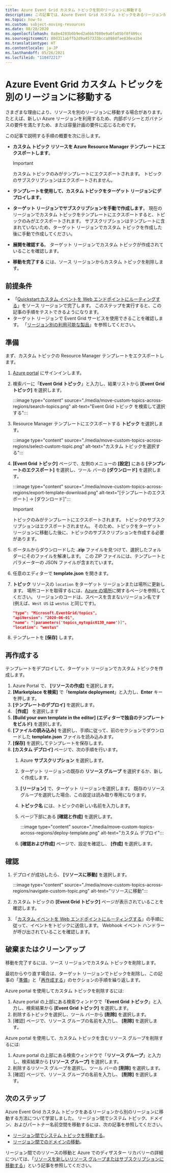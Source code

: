 ```yaml
---
title: Azure Event Grid カスタム トピックを別のリージョンに移動する
description: この記事では、Azure Event Grid カスタム トピックをあるリージョンから別のリージョンに移動する方法について説明します。
ms.topic: how-to
ms.custom: subject-moving-resources
ms.date: 08/28/2020
ms.openlocfilehash: 0a8e4283b0b9ed2a6bb7080e9a0fa05bf8f409cc
ms.sourcegitcommit: 80d311abffb2d9a457333bcca898dfae830ea1b4
ms.translationtype: HT
ms.contentlocale: ja-JP
ms.lasthandoff: 05/26/2021
ms.locfileid: "110472217"
---
```

# <a name="move-azure-event-grid-custom-topics-to-another-region"></a>Azure Event Grid カスタム トピックを別のリージョンに移動する
さまざまな理由により、リソースを別のリージョンに移動する場合があります。 たとえば、新しい Azure リージョンを利用するため、内部ポリシーとガバナンスの要件を満たすため、または容量計画の要件に応じるためです。 

この記事で説明する手順の概要を次に示します。 

- **カスタム トピック リソースを Azure Resource Manager テンプレートにエクスポートします**。 

    > [!IMPORTANT]
    > カスタム トピックのみがテンプレートにエクスポートされます。 トピックのサブスクリプションはエクスポートされません。
- **テンプレートを使用して、カスタム トピックをターゲット リージョンにデプロイします**。 
- **ターゲット リージョンでサブスクリプションを手動で作成します**。 現在のリージョンでカスタム トピックをテンプレートにエクスポートすると、トピックのみがエクスポートされます。 サブスクリプションはテンプレートに含まれていないため、ターゲット リージョンでカスタム トピックを作成した後に手動で作成してください。 
- **展開を確認する**。 ターゲット リージョンでカスタム トピックが作成されていることを確認します。 
- **移動を完了する** には、ソース リージョンからカスタム トピックを削除します。 

## <a name="prerequisites"></a>前提条件
- 「[Quickstart:カスタム イベントを Web エンドポイントにルーティングする](custom-event-quickstart-portal.md)」をソース リージョンで完了します。 このステップを実行すると、この記事の手順をテストできるようになります。 
- ターゲット リージョンで Event Grid サービスを使用できることを確認します。 「[リージョン別の利用可能な製品](https://azure.microsoft.com/global-infrastructure/services/?products=event-grid&regions=all)」を参照してください。

## <a name="prepare"></a>準備
まず、カスタム トピックの Resource Manager テンプレートをエクスポートします。 

1. [Azure portal](https://portal.azure.com) にサインインします。
2. 検索バーに「**Event Grid トピック**」と入力し、結果リストから **[Event Grid トピック]** を選択します。 

    :::image type="content" source="./media/move-custom-topics-across-regions/search-topics.png" alt-text="Event Grid トピック を検索して選択する":::
3. Resource Manager テンプレートにエクスポートする **トピック** を選択します。 

    :::image type="content" source="./media/move-custom-topics-across-regions/select-custom-topic.png" alt-text="カスタム トピックを選択する":::   
4. **[Event Grid トピック]** ページで、左側のメニューの **[設定]** にある **[テンプレートのエクスポート]** を選択し、ツール バーの **[ダウンロード]** を選択します。 

    :::image type="content" source="./media/move-custom-topics-across-regions/export-template-download.png" alt-text="[テンプレートのエクスポート] -> [ダウンロード]":::   

    > [!IMPORTANT]
    > トピックのみがテンプレートにエクスポートされます。 トピックのサブスクリプションはエクスポートされません。 そのため、トピックをターゲット リージョンに移動した後に、トピックのサブスクリプションを作成する必要があります。 
5. ポータルからダウンロードした **.zip** ファイルを見つけて、選択したフォルダーにそのファイルを解凍します。 この ZIP ファイルには、テンプレートとパラメーターの JSON ファイルが含まれています。 
1. 任意のエディターで **template.json** を開きます。 
8. **トピック** リソースの `location` をターゲット リージョンまたは場所に更新します。 場所コードを取得するには、[Azure の場所](https://azure.microsoft.com/global-infrastructure/locations/)に関するページを参照してください。 リージョンのコードは、スペースを含まないリージョン名です (例えば、`West US` は `westus` と同じです)。

    ```json
    "type": "Microsoft.EventGrid/topics",
    "apiVersion": "2020-06-01",
    "name": "[parameters('topics_mytopic0130_name')]",
    "location": "westus"
    ```
1. テンプレートを **[保存]** します。 

## <a name="recreate"></a>再作成する 
テンプレートをデプロイして、ターゲット リージョンでカスタム トピックを作成します。 

1. Azure Portal で、 **[リソースの作成]** を選択します。
2. **[Marketplace を検索]** で「**template deployment**」と入力し、**Enter** キーを押します。
3. **[テンプレートのデプロイ]** を選択します。
4. **［作成］** を選択します
5. **[Build your own template in the editor] \(エディターで独自のテンプレートをビルド\)** を選択します。
6. **[ファイルの読み込み]** を選択し、手順に従って、前のセクションでダウンロードした **template.json** ファイルを読み込みます。
7. **[保存]** を選択してテンプレートを保存します。 
8. **[カスタム デプロイ]** ページで、次の手順を行います。 
    1. Azure **サブスクリプション** を選択します。 
    1. ターゲット リージョンの既存の **リソース グループ** を選択するか、新しく作成します。 
    1. **[リージョン]** で、ターゲット リージョンを選択します。 既存のリソース グループを選択した場合、この設定は読み取り専用になります。 
    1. **トピック名** には、トピックの新しい名前を入力します。 
    1. ページ下部にある **[確認と作成]** を選択します。 
    
        :::image type="content" source="./media/move-custom-topics-across-regions/deploy-template.png" alt-text="カスタム デプロイ":::
    1. **[確認および作成]** ページで、設定を確認し、 **[作成]** を選択します。 

## <a name="verify"></a>確認

1. デプロイが成功したら、 **[リソースに移動]** を選択します。 

    :::image type="content" source="./media/move-custom-topics-across-regions/navigate-custom-topic.png" alt-text="リソースに移動":::
1. カスタム トピックの **[Event Grid トピック]** ページが表示されていることを確認します。   
1. 「[カスタム イベントを Web エンドポイントにルーティングする](custom-event-quickstart-portal.md#send-an-event-to-your-topic)」の手順に従って、イベントをトピックに送信します。 Webhook イベント ハンドラーが呼び出されていることを確認します。 

## <a name="discard-or-clean-up"></a>破棄またはクリーンアップ
移動を完了するには、ソース リージョンでカスタム トピックを削除します。  

最初からやり直す場合は、ターゲット リージョンでトピックを削除し、この記事の「[準備](#prepare)」と「[再作成する](#recreate)」のセクションの手順を繰り返します。

Azure portal を使用してカスタム トピックを削除するには:

1. Azure portal の上部にある検索ウィンドウで「**Event Grid トピック**」と入力し、検索結果から **[Event Grid トピック]** を選択します。 
2. 削除するトピックを選択し、ツール バーから **[削除]** を選択します。 
3. [確認] ページで、リソース グループの名前を入力し、 **[削除]** を選択します。  

Azure portal を使用して、カスタム トピックを含むリソース グループを削除するには:

1. Azure portal の上部にある検索ウィンドウで「**リソース グループ**」と入力し、検索結果から **[リソース グループ]** を選択します。 
2. 削除するリソース グループを選択し、ツール バーの **[削除]** を選択します。 
3. [確認] ページで、リソース グループの名前を入力し、 **[削除]** を選択します。  

## <a name="next-steps"></a>次のステップ
Azure Event Grid カスタム トピックをあるリージョンから別のリージョンに移動する方法について学習しました。 リージョン間でシステム トピック、ドメイン、およびパートナー名前空間を移動するには、次の記事を参照してください。

- [リージョン間でシステム トピックを移動する](move-system-topics-across-regions.md)。 
- [リージョン間でのドメインの移動](move-domains-across-regions.md)。 

リージョン間でのリソースの移動と Azure でのディザスター リカバリーの詳細については、「[リソースを新しいリソース グループまたはサブスクリプションに移動する](../azure-resource-manager/management/move-resource-group-and-subscription.md)」という記事を参照してください。
